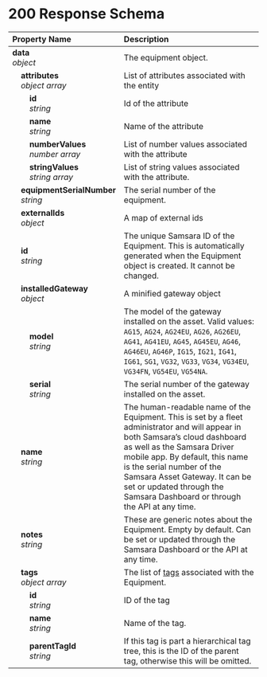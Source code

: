 # 200 Response Schema
| Property Name | Description |
| :------------ | :---------- |
| **data**<br/>_object_ | The equipment object. |
| **&nbsp;&nbsp;&nbsp;&nbsp;attributes**<br/>_&nbsp;&nbsp;&nbsp;&nbsp;object array_ | List of attributes associated with the entity |
| **&nbsp;&nbsp;&nbsp;&nbsp;&nbsp;&nbsp;&nbsp;&nbsp;id**<br/>_&nbsp;&nbsp;&nbsp;&nbsp;&nbsp;&nbsp;&nbsp;&nbsp;string_ | Id of the attribute |
| **&nbsp;&nbsp;&nbsp;&nbsp;&nbsp;&nbsp;&nbsp;&nbsp;name**<br/>_&nbsp;&nbsp;&nbsp;&nbsp;&nbsp;&nbsp;&nbsp;&nbsp;string_ | Name of the attribute |
| **&nbsp;&nbsp;&nbsp;&nbsp;&nbsp;&nbsp;&nbsp;&nbsp;numberValues**<br/>_&nbsp;&nbsp;&nbsp;&nbsp;&nbsp;&nbsp;&nbsp;&nbsp;number array_ | List of number values associated with the attribute |
| **&nbsp;&nbsp;&nbsp;&nbsp;&nbsp;&nbsp;&nbsp;&nbsp;stringValues**<br/>_&nbsp;&nbsp;&nbsp;&nbsp;&nbsp;&nbsp;&nbsp;&nbsp;string array_ | List of string values associated with the attribute. |
| **&nbsp;&nbsp;&nbsp;&nbsp;equipmentSerialNumber**<br/>_&nbsp;&nbsp;&nbsp;&nbsp;string_ | The serial number of the equipment. |
| **&nbsp;&nbsp;&nbsp;&nbsp;externalIds**<br/>_&nbsp;&nbsp;&nbsp;&nbsp;object_ | A map of external ids |
| **&nbsp;&nbsp;&nbsp;&nbsp;id**<br/>_&nbsp;&nbsp;&nbsp;&nbsp;string_ | The unique Samsara ID of the Equipment. This is automatically generated when the Equipment object is created. It cannot be changed. |
| **&nbsp;&nbsp;&nbsp;&nbsp;installedGateway**<br/>_&nbsp;&nbsp;&nbsp;&nbsp;object_ | A minified gateway object |
| **&nbsp;&nbsp;&nbsp;&nbsp;&nbsp;&nbsp;&nbsp;&nbsp;model**<br/>_&nbsp;&nbsp;&nbsp;&nbsp;&nbsp;&nbsp;&nbsp;&nbsp;string_ | The model of the gateway installed on the asset. Valid values: `AG15`, `AG24`, `AG24EU`, `AG26`, `AG26EU`, `AG41`, `AG41EU`, `AG45`, `AG45EU`, `AG46`, `AG46EU`, `AG46P`, `IG15`, `IG21`, `IG41`, `IG61`, `SG1`, `VG32`, `VG33`, `VG34`, `VG34EU`, `VG34FN`, `VG54EU`, `VG54NA`. |
| **&nbsp;&nbsp;&nbsp;&nbsp;&nbsp;&nbsp;&nbsp;&nbsp;serial**<br/>_&nbsp;&nbsp;&nbsp;&nbsp;&nbsp;&nbsp;&nbsp;&nbsp;string_ | The serial number of the gateway installed on the asset. |
| **&nbsp;&nbsp;&nbsp;&nbsp;name**<br/>_&nbsp;&nbsp;&nbsp;&nbsp;string_ | The human-readable name of the Equipment. This is set by a fleet administrator and will appear in both Samsara’s cloud dashboard as well as the Samsara Driver mobile app. By default, this name is the serial number of the Samsara Asset Gateway. It can be set or updated through the Samsara Dashboard or through the API at any time. |
| **&nbsp;&nbsp;&nbsp;&nbsp;notes**<br/>_&nbsp;&nbsp;&nbsp;&nbsp;string_ | These are generic notes about the Equipment. Empty by default. Can be set or updated through the Samsara Dashboard or the API at any time. |
| **&nbsp;&nbsp;&nbsp;&nbsp;tags**<br/>_&nbsp;&nbsp;&nbsp;&nbsp;object array_ | The list of [tags](https://kb.samsara.com/hc/en-us/articles/360026674631-Using-Tags-and-Tag-Nesting) associated with the Equipment. |
| **&nbsp;&nbsp;&nbsp;&nbsp;&nbsp;&nbsp;&nbsp;&nbsp;id**<br/>_&nbsp;&nbsp;&nbsp;&nbsp;&nbsp;&nbsp;&nbsp;&nbsp;string_ | ID of the tag |
| **&nbsp;&nbsp;&nbsp;&nbsp;&nbsp;&nbsp;&nbsp;&nbsp;name**<br/>_&nbsp;&nbsp;&nbsp;&nbsp;&nbsp;&nbsp;&nbsp;&nbsp;string_ | Name of the tag. |
| **&nbsp;&nbsp;&nbsp;&nbsp;&nbsp;&nbsp;&nbsp;&nbsp;parentTagId**<br/>_&nbsp;&nbsp;&nbsp;&nbsp;&nbsp;&nbsp;&nbsp;&nbsp;string_ | If this tag is part a hierarchical tag tree, this is the ID of the parent tag, otherwise this will be omitted. |
